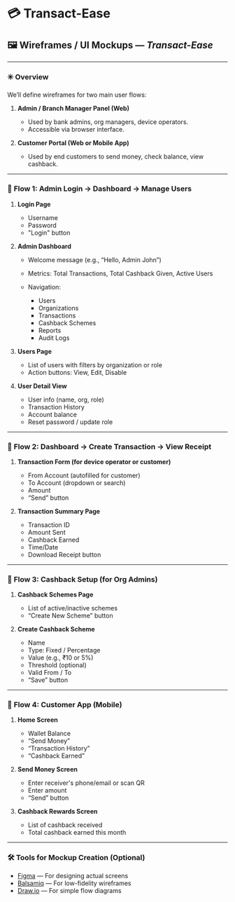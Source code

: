 # 💳 Transact-Ease
## 🖼️ Wireframes / UI Mockups — *Transact-Ease*

---

### ✳️ Overview

We’ll define wireframes for two main user flows:

1. **Admin / Branch Manager Panel (Web)**

   * Used by bank admins, org managers, device operators.
   * Accessible via browser interface.

2. **Customer Portal (Web or Mobile App)**

   * Used by end customers to send money, check balance, view cashback.

---

### 🔐 **Flow 1: Admin Login → Dashboard → Manage Users**

1. **Login Page**

   * Username
   * Password
   * "Login" button

2. **Admin Dashboard**

   * Welcome message (e.g., “Hello, Admin John”)
   * Metrics: Total Transactions, Total Cashback Given, Active Users
   * Navigation:

     * Users
     * Organizations
     * Transactions
     * Cashback Schemes
     * Reports
     * Audit Logs

3. **Users Page**

   * List of users with filters by organization or role
   * Action buttons: View, Edit, Disable

4. **User Detail View**

   * User info (name, org, role)
   * Transaction History
   * Account balance
   * Reset password / update role

---

### 🔁 **Flow 2: Dashboard → Create Transaction → View Receipt**

1. **Transaction Form (for device operator or customer)**

   * From Account (autofilled for customer)
   * To Account (dropdown or search)
   * Amount
   * “Send” button

2. **Transaction Summary Page**

   * Transaction ID
   * Amount Sent
   * Cashback Earned
   * Time/Date
   * Download Receipt button

---

### 🎁 **Flow 3: Cashback Setup (for Org Admins)**

1. **Cashback Schemes Page**

   * List of active/inactive schemes
   * “Create New Scheme” button

2. **Create Cashback Scheme**

   * Name
   * Type: Fixed / Percentage
   * Value (e.g., ₹10 or 5%)
   * Threshold (optional)
   * Valid From / To
   * “Save” button

---

### 📱 **Flow 4: Customer App (Mobile)**

1. **Home Screen**

   * Wallet Balance
   * “Send Money”
   * “Transaction History”
   * “Cashback Earned”

2. **Send Money Screen**

   * Enter receiver's phone/email or scan QR
   * Enter amount
   * “Send” button

3. **Cashback Rewards Screen**

   * List of cashback received
   * Total cashback earned this month

---

### 🛠️ Tools for Mockup Creation (Optional)

* [Figma](https://figma.com) — For designing actual screens
* [Balsamiq](https://balsamiq.com) — For low-fidelity wireframes
* [Draw.io](https://app.diagrams.net) — For simple flow diagrams
